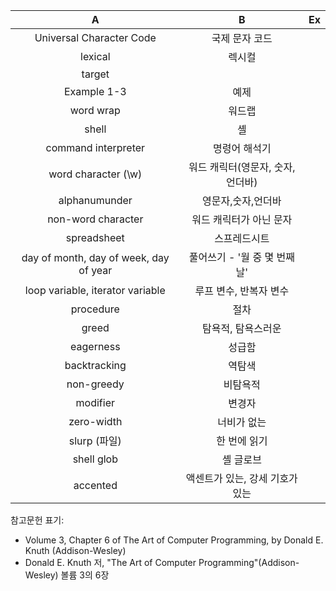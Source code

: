  A                 | B        | Ex          |
 :---------------: | :------: | :-----------|
 Universal Character Code | 국제 문자 코드 | |
 lexical | 렉시컬 | |
 target | | |
 Example 1-3 | 예제 | |
 word wrap | 워드랩 | |
 shell | 셸 | |
 command interpreter | 명령어 해석기 | |
 word character (\w) | 워드 캐릭터(영문자, 숫자, 언더바) | |
 alphanumunder | 영문자,숫자,언더바 | |
 non-word character | 워드 캐릭터가 아닌 문자 | |
 spreadsheet | 스프레드시트 | | |
 day of month, day of week, day of year | 풀어쓰기 - '월 중 몇 번째 날' | |
 loop variable, iterator variable | 루프 변수, 반복자 변수 | |
 procedure | 절차 | |
 greed | 탐욕적, 탐욕스러운 | |
 eagerness | 성급함 | |
 backtracking | 역탐색 | |
 non-greedy | 비탐욕적 | |
 modifier | 변경자 | |
 zero-width | 너비가 없는 | |
 slurp (파일) | 한 번에 읽기 | |
 shell glob | 셸 글로브 | |
 accented | 액센트가 있는, 강세 기호가 있는 | |


참고문헌 표기:

* Volume 3, Chapter 6 of The Art of Computer Programming, by Donald E. Knuth (Addison-Wesley)
* Donald E. Knuth 저, "The Art of Computer Programming"(Addison-Wesley) 볼륨 3의 6장
